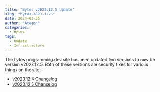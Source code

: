 ```yaml
---
title: "Bytes v2023.12.5 Update"
slug: "bytes-2023-12-5"
date: 2024-02-25
author: "Ategon"
categories:
  - Bytes
tags:
  - Update
  - Infrastructure
---
```


The bytes.programming.dev site has been updated two versions to now be version v2023.12.5. Both of these versions are security fixes for various things on the site.

- [v2023.12.4 Changelog](https://iceshrimp.dev/iceshrimp/iceshrimp/src/branch/dev/CHANGELOG.md#v2023-12-4)
- [v2023.12.5 Changelog](https://iceshrimp.dev/iceshrimp/iceshrimp/src/branch/dev/CHANGELOG.md#v2023-12-5)
